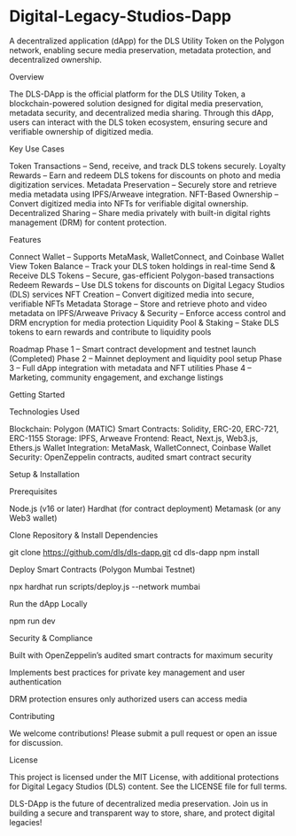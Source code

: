 # Digital-Legacy-Studios-Dapp
A decentralized application (dApp) for the DLS Utility Token on the Polygon network, enabling secure media preservation, metadata protection, and decentralized ownership.

Overview

The DLS-DApp is the official platform for the DLS Utility Token, a blockchain-powered solution designed for digital media preservation, metadata security, and decentralized media sharing. Through this dApp, users can interact with the DLS token ecosystem, ensuring secure and verifiable ownership of digitized media.

Key Use Cases

Token Transactions – Send, receive, and track DLS tokens securely. Loyalty Rewards – Earn and redeem DLS tokens for discounts on photo and media digitization services. Metadata Preservation – Securely store and retrieve media metadata using IPFS/Arweave integration. NFT-Based Ownership – Convert digitized media into NFTs for verifiable digital ownership. Decentralized Sharing – Share media privately with built-in digital rights management (DRM) for content protection.

Features

Connect Wallet – Supports MetaMask, WalletConnect, and Coinbase Wallet View Token Balance – Track your DLS token holdings in real-time Send & Receive DLS Tokens – Secure, gas-efficient Polygon-based transactions Redeem Rewards – Use DLS tokens for discounts on Digital Legacy Studios (DLS) services NFT Creation – Convert digitized media into secure, verifiable NFTs Metadata Storage – Store and retrieve photo and video metadata on IPFS/Arweave Privacy & Security – Enforce access control and DRM encryption for media protection Liquidity Pool & Staking – Stake DLS tokens to earn rewards and contribute to liquidity pools

Roadmap Phase 1 – Smart contract development and testnet launch (Completed) Phase 2 – Mainnet deployment and liquidity pool setup Phase 3 – Full dApp integration with metadata and NFT utilities Phase 4 – Marketing, community engagement, and exchange listings

Getting Started

Technologies Used

Blockchain: Polygon (MATIC) Smart Contracts: Solidity, ERC-20, ERC-721, ERC-1155 Storage: IPFS, Arweave Frontend: React, Next.js, Web3.js, Ethers.js Wallet Integration: MetaMask, WalletConnect, Coinbase Wallet Security: OpenZeppelin contracts, audited smart contract security

Setup & Installation

Prerequisites

Node.js (v16 or later) Hardhat (for contract deployment) Metamask (or any Web3 wallet)

Clone Repository & Install Dependencies

git clone https://github.com/dls/dls-dapp.git cd dls-dapp npm install

Deploy Smart Contracts (Polygon Mumbai Testnet)

npx hardhat run scripts/deploy.js --network mumbai

Run the dApp Locally

npm run dev

Security & Compliance

Built with OpenZeppelin’s audited smart contracts for maximum security

Implements best practices for private key management and user authentication

DRM protection ensures only authorized users can access media

Contributing

We welcome contributions! Please submit a pull request or open an issue for discussion.

License

This project is licensed under the MIT License, with additional protections for Digital Legacy Studios (DLS) content. See the LICENSE file for full terms.

DLS-DApp is the future of decentralized media preservation. Join us in building a secure and transparent way to store, share, and protect digital legacies!
